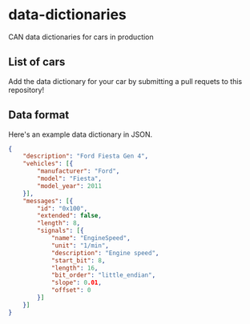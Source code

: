 # data-dictionaries
CAN data dictionaries for cars in production

## List of cars

Add the data dictionary for your car by submitting a pull requets to this repository!

## Data format

Here's an example data dictionary in JSON.

```json
{
	"description": "Ford Fiesta Gen 4",
	"vehicles": [{
		"manufacturer": "Ford",
		"model": "Fiesta",
		"model_year": 2011
	}],
	"messages": [{
		"id": "0x100",
		"extended": false,
		"length": 8,
		"signals": [{
			"name": "EngineSpeed",
			"unit": "1/min",
			"description": "Engine speed",
			"start_bit": 8,
			"length": 16,
			"bit_order": "little_endian",
			"slope": 0.01,
			"offset": 0
		}]
	}]
}
```
